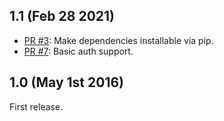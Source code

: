 

## 1.1 (Feb 28 2021)
- [PR #3](https://github.com/rqlite/sqlalchemy-rqlite/pull/3): Make dependencies installable via pip.
- [PR #7](https://github.com/rqlite/sqlalchemy-rqlite/pull/7): Basic auth support.

## 1.0 (May 1st 2016)
First release.
